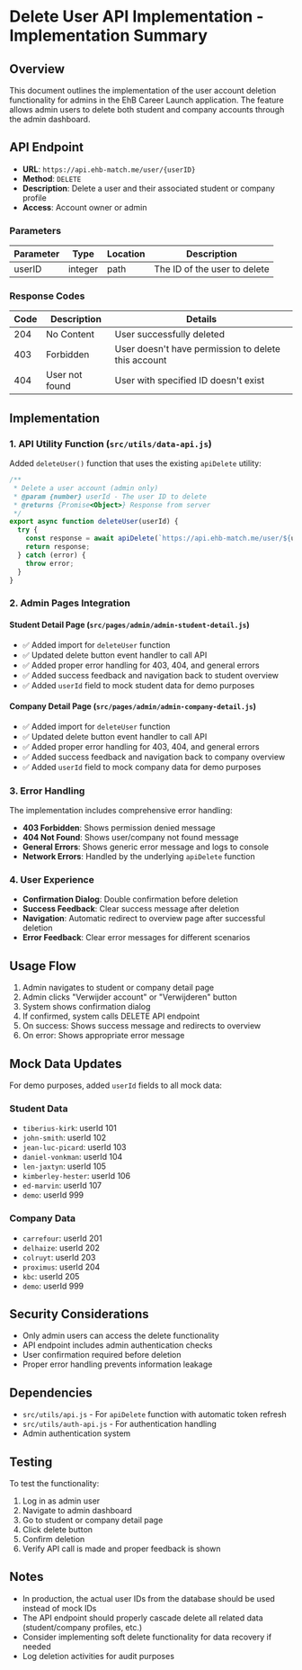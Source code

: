 # Delete User API Implementation - Implementation Summary

## Overview

This document outlines the implementation of the user account deletion functionality for admins in the EhB Career Launch application. The feature allows admin users to delete both student and company accounts through the admin dashboard.

## API Endpoint

- **URL**: `https://api.ehb-match.me/user/{userID}`
- **Method**: `DELETE`
- **Description**: Delete a user and their associated student or company profile
- **Access**: Account owner or admin

### Parameters

| Parameter | Type    | Location | Description                  |
| --------- | ------- | -------- | ---------------------------- |
| userID    | integer | path     | The ID of the user to delete |

### Response Codes

| Code | Description    | Details                                             |
| ---- | -------------- | --------------------------------------------------- |
| 204  | No Content     | User successfully deleted                           |
| 403  | Forbidden      | User doesn't have permission to delete this account |
| 404  | User not found | User with specified ID doesn't exist                |

## Implementation

### 1. API Utility Function (`src/utils/data-api.js`)

Added `deleteUser()` function that uses the existing `apiDelete` utility:

```javascript
/**
 * Delete a user account (admin only)
 * @param {number} userId - The user ID to delete
 * @returns {Promise<Object>} Response from server
 */
export async function deleteUser(userId) {
  try {
    const response = await apiDelete(`https://api.ehb-match.me/user/${userId}`);
    return response;
  } catch (error) {
    throw error;
  }
}
```

### 2. Admin Pages Integration

#### Student Detail Page (`src/pages/admin/admin-student-detail.js`)

- ✅ Added import for `deleteUser` function
- ✅ Updated delete button event handler to call API
- ✅ Added proper error handling for 403, 404, and general errors
- ✅ Added success feedback and navigation back to student overview
- ✅ Added `userId` field to mock student data for demo purposes

#### Company Detail Page (`src/pages/admin/admin-company-detail.js`)

- ✅ Added import for `deleteUser` function
- ✅ Updated delete button event handler to call API
- ✅ Added proper error handling for 403, 404, and general errors
- ✅ Added success feedback and navigation back to company overview
- ✅ Added `userId` field to mock company data for demo purposes

### 3. Error Handling

The implementation includes comprehensive error handling:

- **403 Forbidden**: Shows permission denied message
- **404 Not Found**: Shows user/company not found message
- **General Errors**: Shows generic error message and logs to console
- **Network Errors**: Handled by the underlying `apiDelete` function

### 4. User Experience

- **Confirmation Dialog**: Double confirmation before deletion
- **Success Feedback**: Clear success message after deletion
- **Navigation**: Automatic redirect to overview page after successful deletion
- **Error Feedback**: Clear error messages for different scenarios

## Usage Flow

1. Admin navigates to student or company detail page
2. Admin clicks "Verwijder account" or "Verwijderen" button
3. System shows confirmation dialog
4. If confirmed, system calls DELETE API endpoint
5. On success: Shows success message and redirects to overview
6. On error: Shows appropriate error message

## Mock Data Updates

For demo purposes, added `userId` fields to all mock data:

### Student Data

- `tiberius-kirk`: userId 101
- `john-smith`: userId 102
- `jean-luc-picard`: userId 103
- `daniel-vonkman`: userId 104
- `len-jaxtyn`: userId 105
- `kimberley-hester`: userId 106
- `ed-marvin`: userId 107
- `demo`: userId 999

### Company Data

- `carrefour`: userId 201
- `delhaize`: userId 202
- `colruyt`: userId 203
- `proximus`: userId 204
- `kbc`: userId 205
- `demo`: userId 999

## Security Considerations

- Only admin users can access the delete functionality
- API endpoint includes admin authentication checks
- User confirmation required before deletion
- Proper error handling prevents information leakage

## Dependencies

- `src/utils/api.js` - For `apiDelete` function with automatic token refresh
- `src/utils/auth-api.js` - For authentication handling
- Admin authentication system

## Testing

To test the functionality:

1. Log in as admin user
2. Navigate to admin dashboard
3. Go to student or company detail page
4. Click delete button
5. Confirm deletion
6. Verify API call is made and proper feedback is shown

## Notes

- In production, the actual user IDs from the database should be used instead of mock IDs
- The API endpoint should properly cascade delete all related data (student/company profiles, etc.)
- Consider implementing soft delete functionality for data recovery if needed
- Log deletion activities for audit purposes

